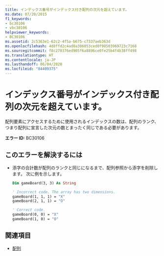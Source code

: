 ```yaml
---
title: インデックス番号がインデックス付き配列の次元を超えています。
ms.date: 07/20/2015
f1_keywords:
- bc30106
- vbc30106
helpviewer_keywords:
- BC30106
ms.assetid: 2c5363e1-62c2-4f5a-b675-c7337aeb363d
ms.openlocfilehash: 4d8ffd2c4ad0a386053ced0f98503969723c7168
ms.sourcegitcommit: f8c270376ed905f6a8896ce0fe25b4f4b38ff498
ms.translationtype: HT
ms.contentlocale: ja-JP
ms.lasthandoff: 06/04/2020
ms.locfileid: "84409375"
---
```

# <a name="number-of-indices-exceeds-the-number-of-dimensions-of-the-indexed-array"></a>インデックス番号がインデックス付き配列の次元を超えています。
配列要素にアクセスするために使用されるインデックスの数は、配列のランク、つまり配列に宣言した次元の数とまったく同じである必要があります。  
  
 **エラー ID:** BC30106  
  
## <a name="to-correct-this-error"></a>このエラーを解決するには  
  
- 添字の合計数が配列のランクと同じになるまで、配列参照から添字を削除します。 次に例を示します。  
  
    ```vb  
    Dim gameBoard(3, 3) As String  
  
    ' Incorrect code. The array has two dimensions.  
    gameBoard(1, 1, 1) = "X"  
    gameBoard(2, 1, 1) = "O"  
  
    ' Correct code.  
    gameBoard(0, 0) = "X"  
    gameBoard(1, 0) = "O"  
    ```  
  
## <a name="see-also"></a>関連項目

- [配列](../../programming-guide/language-features/arrays/index.md)

